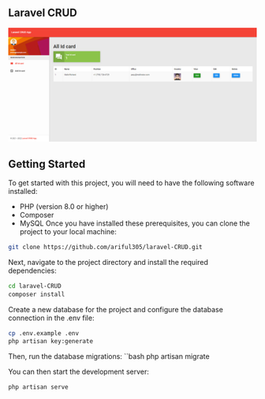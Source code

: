 ## Laravel CRUD
![App Screenshot](public\images\dashboard.png)

## Getting Started
To get started with this project, you will need to have the following software installed:

- PHP (version 8.0 or higher)
- Composer
- MySQL
Once you have installed these prerequisites, you can clone the project to your local machine:
```bash
git clone https://github.com/ariful305/laravel-CRUD.git
```
Next, navigate to the project directory and install the required dependencies:
```bash
cd laravel-CRUD
composer install
```
Create a new database for the project and configure the database connection in the .env file:
```bash
cp .env.example .env
php artisan key:generate
```
Then, run the database migrations:
``bash
php artisan migrate

You can then start the development server:
```bash
php artisan serve
```
